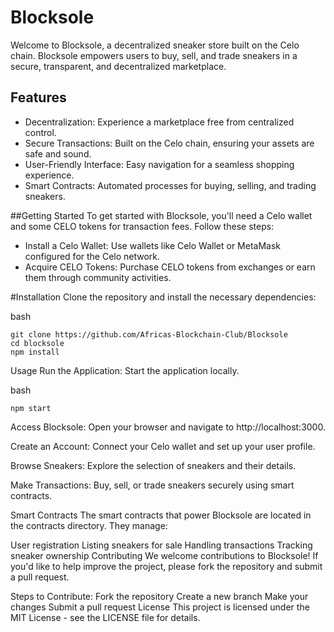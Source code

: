 # Blocksole
Welcome to Blocksole, a decentralized sneaker store built on the Celo chain. Blocksole empowers users to buy, sell, and trade sneakers in a secure, transparent, and decentralized marketplace.

## Features
- Decentralization: Experience a marketplace free from centralized control.
- Secure Transactions: Built on the Celo chain, ensuring your assets are safe and sound.
- User-Friendly Interface: Easy navigation for a seamless shopping experience.
- Smart Contracts: Automated processes for buying, selling, and trading sneakers.

##Getting Started
To get started with Blocksole, you'll need a Celo wallet and some CELO tokens for transaction fees. Follow these steps:

- Install a Celo Wallet: Use wallets like Celo Wallet or MetaMask configured for the Celo network.
- Acquire CELO Tokens: Purchase CELO tokens from exchanges or earn them through community activities.


#Installation
Clone the repository and install the necessary dependencies:

bash
```
git clone https://github.com/Africas-Blockchain-Club/Blocksole
cd blocksole
npm install
```

Usage
Run the Application: Start the application locally.

bash
```
npm start
```
Access Blocksole: Open your browser and navigate to http://localhost:3000.

Create an Account: Connect your Celo wallet and set up your user profile.

Browse Sneakers: Explore the selection of sneakers and their details.

Make Transactions: Buy, sell, or trade sneakers securely using smart contracts.

Smart Contracts
The smart contracts that power Blocksole are located in the contracts directory. They manage:

User registration
Listing sneakers for sale
Handling transactions
Tracking sneaker ownership
Contributing
We welcome contributions to Blocksole! If you'd like to help improve the project, please fork the repository and submit a pull request.

Steps to Contribute:
Fork the repository
Create a new branch
Make your changes
Submit a pull request
License
This project is licensed under the MIT License - see the LICENSE file for details.
